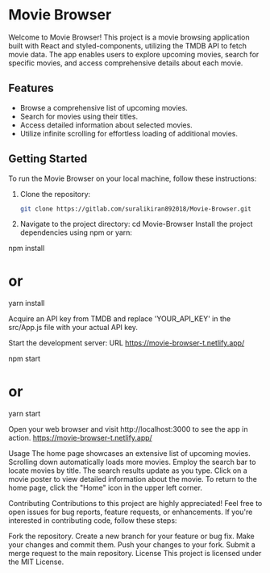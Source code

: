 # Movie Browser

Welcome to Movie Browser! This project is a movie browsing application built with React and styled-components, utilizing the TMDB API to fetch movie data. The app enables users to explore upcoming movies, search for specific movies, and access comprehensive details about each movie.

## Features

- Browse a comprehensive list of upcoming movies.
- Search for movies using their titles.
- Access detailed information about selected movies.
- Utilize infinite scrolling for effortless loading of additional movies.

## Getting Started

To run the Movie Browser on your local machine, follow these instructions:

1. Clone the repository:
   ```sh
   git clone https://gitlab.com/suralikiran892018/Movie-Browser.git

1. Navigate to the project directory:
    cd Movie-Browser
Install the project dependencies using npm or yarn:

npm install
# or
yarn install

Acquire an API key from TMDB and replace 'YOUR_API_KEY' in the src/App.js file with your actual API key.

Start the development server:
 URL   https://movie-browser-t.netlify.app/


npm start
# or
yarn start

Open your web browser and visit http://localhost:3000 to see the app in action.
https://movie-browser-t.netlify.app/


Usage
The home page showcases an extensive list of upcoming movies. Scrolling down automatically loads more movies.
Employ the search bar to locate movies by title. The search results update as you type.
Click on a movie poster to view detailed information about the movie.
To return to the home page, click the "Home" icon in the upper left corner.

Contributing
Contributions to this project are highly appreciated! Feel free to open issues for bug reports, feature requests, or enhancements. If you're interested in contributing code, follow these steps:

Fork the repository.
Create a new branch for your feature or bug fix.
Make your changes and commit them.
Push your changes to your fork.
Submit a merge request to the main repository.
License
This project is licensed under the MIT License.

